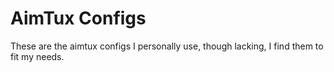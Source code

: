 # AimTux Configs
These are the aimtux configs I personally use, though lacking, I find them to fit my needs.
